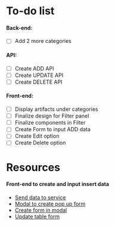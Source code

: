 # To-do list

#### Back-end:
- [ ] Add 2 more categories

#### API:
- [ ] Create ADD API
- [ ] Create UPDATE API
- [ ] Create DELETE API

#### Front-end:
- [ ] Display artifacts under categories
- [ ] Finalize design for Filter panel
- [ ] Finalize components in Filter
- [ ] Create Form to input ADD data
- [ ] Create Edit option
- [ ] Create Delete option

# Resources

#### Front-end to create and input insert data
- [Send data to service](https://www.youtube.com/watch?v=Wr5urqswiko)
- [Modal to create pop up form](https://www.youtube.com/watch?v=L8CF_k4jWBo)
- [Create form in modal](https://www.youtube.com/watch?v=xA1WweBHC6M)
- [Update table form](https://www.youtube.com/watch?v=y6m14CmQmF8)
